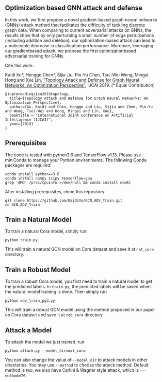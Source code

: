 Optimization based GNN attack and defense 
-----------------------

In this work, we first propose a novel gradient-based graph neural networks (GNNs) attack method that facilitates the difficulty of tackling discrete graph data.
When comparing to current adversarial attacks on GNNs, the results show that by only perturbing a small number of edge perturbations (including addition and deletion), our optimization-based attack
can lead to a noticeable decrease in classification performance. Moreover, leveraging our gradientbased attack, we propose the first optimizationbased adversarial training for GNNs.

Cite this work:

Kaidi Xu\*, Hongge Chen\*, Sijia Liu, Pin-Yu Chen, Tsui-Wei Weng, Mingyi Hong and Xue Lin, ["Topology Attack and Defense for Graph Neural Networks:
An Optimization Perspective"](https://arxiv.org/abs/1906.04214), IJCAI 2019. (\* Equal Contribution)

```
@inproceedings{xu2019topology,
  title={Topology Attack and Defense for Graph Neural Networks: An Optimization Perspective},
  author={Xu, Kaidi and Chen, Hongge and Liu, Sijia and Chen, Pin-Yu and Weng, Tsui-Wei and Hong, Mingyi and Lin, Xue},
  booktitle = "International Joint Conference on Artificial Intelligence (IJCAI)",
  year={2019}
}
```

Prerequisites
-----------------------

The code is tested with python3.6 and TensorFlow v1.13. Please use miniConda to manage your Python environments.
The following Conda packages are required:

```
conda install python==3.6
conda install numpy scipy tensorflow-gpu 
grep 'AMD' /proc/cpuinfo >/dev/null && conda install nomkl
```

After installing prerequisites, clone this repository:

```
git clone https://github.com/KaidiXu/GCN_ADV_Train.git
cd GCN_ADV_Train
```

Train a Natural Model
-----------------------

To train a natural Cora model, simply run:
```
python train.py
```

This will train a natural GCN model on Cora dataset and save it at ```nat_cora``` directory.

Train a Robust Model
-----------------------

To train a robust Cora model, you first need to train a natural model to get the predicted labels. In ```train.py```, the predicted labels will be saved when the natural model training is done. Then simply run

```
python adv_train_pgd.py
```
This will train a robust GCN model using the method proposed in our paper  on Cora dataset and save it at ```rob_cora``` directory.

Attack a Model
-----------------------

To attack the model we just trained, run

```
python attack.py --model_dir=nat_cora
```

You can also change the value of ```--model_dir``` to attack models in other directories. You may use ```--method``` to choose the attack method. Default method is ```PGD```, we also have Carlini \& Wagner style attack, which is ```---method=CW```.



